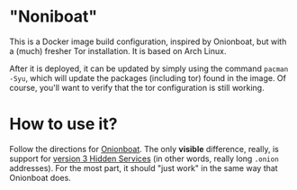 # "Noniboat"

This is a Docker image build configuration, inspired by Onionboat, but with
a (much) fresher Tor installation.  It is based on Arch Linux.

After it is deployed, it can be updated by simply using the command
`pacman -Syu`, which will update the packages (including tor) found in the
image.  Of course, you'll want to verify that the tor configuration is still
working.

# How to use it?

Follow the directions for [Onionboat](https://github.com/jheretic/onionboat).
The only **visible** difference, really, is support for
[version 3 Hidden Services](https://gitweb.torproject.org/torspec.git/tree/rend-spec-v3.txt)
(in other words, really long `.onion` addresses).  For the most part, it should
"just work" in the same way that Onionboat does.
